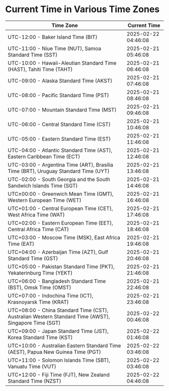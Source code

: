 # Current Time in Various Time Zones

| Time Zone | Current Time |
|-----------|--------------|
| UTC-12:00 - Baker Island Time (BIT) | 2025-02-22 04:46:08 |
| UTC-11:00 - Niue Time (NUT), Samoa Standard Time (SST) | 2025-02-21 05:46:08 |
| UTC-10:00 - Hawaii-Aleutian Standard Time (HAST), Tahiti Time (TAHT) | 2025-02-21 06:46:08 |
| UTC-09:00 - Alaska Standard Time (AKST) | 2025-02-21 07:46:08 |
| UTC-08:00 - Pacific Standard Time (PST) | 2025-02-21 08:46:08 |
| UTC-07:00 - Mountain Standard Time (MST) | 2025-02-21 09:46:08 |
| UTC-06:00 - Central Standard Time (CST) | 2025-02-21 10:46:08 |
| UTC-05:00 - Eastern Standard Time (EST) | 2025-02-21 11:46:08 |
| UTC-04:00 - Atlantic Standard Time (AST), Eastern Caribbean Time (ECT) | 2025-02-21 12:46:08 |
| UTC-03:00 - Argentina Time (ART), Brasília Time (BRT), Uruguay Standard Time (UYT) | 2025-02-21 13:46:08 |
| UTC-02:00 - South Georgia and the South Sandwich Islands Time (SGT) | 2025-02-21 14:46:08 |
| UTC±00:00 - Greenwich Mean Time (GMT), Western European Time (WET) | 2025-02-21 16:46:08 |
| UTC+01:00 - Central European Time (CET), West Africa Time (WAT) | 2025-02-21 17:46:08 |
| UTC+02:00 - Eastern European Time (EET), Central Africa Time (CAT) | 2025-02-21 18:46:08 |
| UTC+03:00 - Moscow Time (MSK), East Africa Time (EAT) | 2025-02-21 19:46:08 |
| UTC+04:00 - Azerbaijan Time (AZT), Gulf Standard Time (GST) | 2025-02-21 20:46:08 |
| UTC+05:00 - Pakistan Standard Time (PKT), Yekaterinburg Time (YEKT) | 2025-02-21 21:46:08 |
| UTC+06:00 - Bangladesh Standard Time (BST), Omsk Time (OMST) | 2025-02-21 22:46:08 |
| UTC+07:00 - Indochina Time (ICT), Krasnoyarsk Time (KRAT) | 2025-02-21 23:46:08 |
| UTC+08:00 - China Standard Time (CST), Australian Western Standard Time (AWST), Singapore Time (SGT) | 2025-02-22 00:46:08 |
| UTC+09:00 - Japan Standard Time (JST), Korea Standard Time (KST) | 2025-02-22 01:46:08 |
| UTC+10:00 - Australian Eastern Standard Time (AEST), Papua New Guinea Time (PGT) | 2025-02-22 03:46:08 |
| UTC+11:00 - Solomon Islands Time (SBT), Vanuatu Time (VUT) | 2025-02-22 03:46:08 |
| UTC+12:00 - Fiji Time (FJT), New Zealand Standard Time (NZST) | 2025-02-22 04:46:08 |
